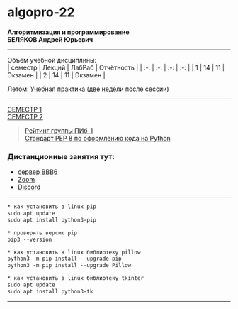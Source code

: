 # algopro-22
**Алгоритмизация и программирование**  
**БЕЛЯКОВ Андрей Юрьевич**  

---  

Объём учебной дисциплины:  
| семестр | Лекций | ЛабРаб | Отчётность |
| :-: | :-: | :-: | :-: |
| 1 | 14 | 11 | Экзамен |
| 2 | 14 | 11 | Экзамен |

Летом: Учебная практика (две недели после сессии)  

---  

[СЕМЕСТР 1](https://github.com/permCoding/algopro-22/blob/master/part1/)  
[СЕМЕСТР 2](https://github.com/permCoding/algopro-22/blob/master/part2/)  

> [Рейтинг группы ПИб-1](https://docs.google.com/spreadsheets/d/1yUvWb0rE2ko-nBnV_a06paKiC4ZWEMi7_ZLK0oT7NFY/edit?usp=sharing)  
> [Стандарт PEP 8 по оформлению кода на Python](https://pythonworld.ru/osnovy/pep-8-rukovodstvo-po-napisaniyu-koda-na-python.html)  

### Дистанционные занятия тут:  
* [сервер BBB6](https://bbb6.psaa.ru/b/j46-s4j-srl-tn2)  
* [Zoom](https://us04web.zoom.us/j/6931731236?pwd=T1lNamFoMjJtMHlSbWVKZHF2d3Qwdz09)  
* [Discord](https://discord.gg/ZK4kgdn)  

---  

```txt
* как установить в linux pip
sudo apt update
sudo apt install python3-pip

* проверить версию pip
pip3 --version

* как установить в linux библиотеку pillow
python3 -m pip install --upgrade pip
python3 -m pip install --upgrade Pillow

* как установить в linux библиотеку tkinter
sudo apt update
sudo apt install python3-tk
```

---
